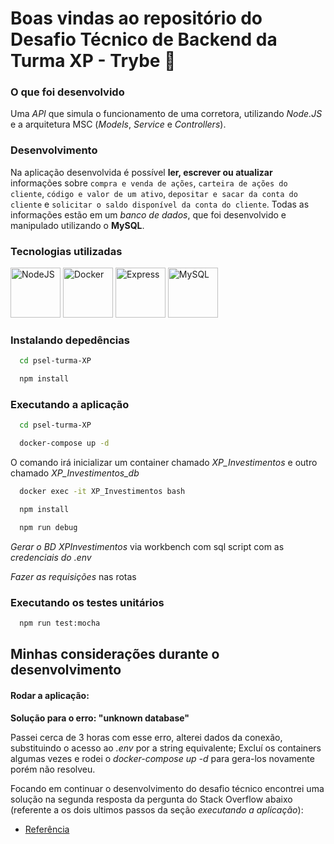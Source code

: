 # Boas vindas ao repositório do Desafio Técnico de Backend da Turma XP - Trybe 🚀

### O que foi desenvolvido

Uma _API_ que simula o funcionamento de uma corretora, utilizando _Node.JS_ e a arquitetura MSC (_Models_, _Service_ e _Controllers_).

### Desenvolvimento

Na aplicação desenvolvida é possível **ler, escrever ou atualizar** informações sobre `compra e venda de ações`, `carteira de ações do cliente`, `código e valor de um ativo`, `depositar e sacar da conta do cliente` e `solicitar o saldo disponível da conta do cliente`. Todas as informações estão em um _banco de dados_, que foi desenvolvido e manipulado utilizando o **MySQL**.

### Tecnologias utilizadas

<img title="NodeJS" alt="NodeJS" height="80" width="80" src="https://cdn.jsdelivr.net/gh/devicons/devicon/icons/nodejs/nodejs-original.svg" /> <img title="Docker" alt="Docker" height="80" width="80" src="https://cdn.jsdelivr.net/gh/devicons/devicon/icons/docker/docker-original.svg" /> <img title="Express" alt="Express" height="80" width="80" src="https://cdn.jsdelivr.net/gh/devicons/devicon/icons/express/express-original.svg" /> <img title="MySQL" alt="MySQL" height="80" width="80" src="https://cdn.jsdelivr.net/gh/devicons/devicon/icons/mysql/mysql-original.svg" />
          

### Instalando depedências

```bash
  cd psel-turma-XP
```

```bash
  npm install
```

### Executando a aplicação

```bash
  cd psel-turma-XP
```

```bash
  docker-compose up -d
```

O comando irá inicializar um container chamado *XP_Investimentos* e outro chamado *XP_Investimentos_db*

```bash
  docker exec -it XP_Investimentos bash
```

```bash
  npm install
```

```bash
  npm run debug
```

*Gerar o BD XPInvestimentos* via workbench com sql script com as *credenciais do .env*

*Fazer as requisições* nas rotas

### Executando os testes unitários

```bash
  npm run test:mocha
```

## Minhas considerações durante o desenvolvimento

#### Rodar a aplicação:

**Solução para o erro: "unknown database"**

Passei cerca de 3 horas com esse erro, alterei dados da conexão, substituindo o acesso ao *.env* por a string equivalente; Excluí os containers algumas vezes e rodei o *docker-compose up -d* para gera-los novamente porém não resolveu.

Focando em continuar o desenvolvimento do desafio técnico encontrei uma solução na segunda resposta da pergunta do Stack Overflow abaixo (referente a os dois ultimos passos da seção *executando a aplicação*):

- [Referência](https://stackoverflow.com/questions/53426919/mysql-docker-container-gives-unknown-database-error)